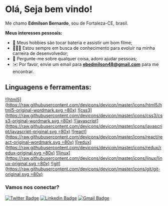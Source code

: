 # Olá, Seja bem vindo!

Me chamo **Edmilson Bernardo**, sou de Fortaleza-CE, brasil.

**Meus interesses pessoais:**

* 🥁 Meus hobbies são tocar bateria e assistir um bom filme;
* 👨🏼‍💻 Estou sempre em busca de conhecimento para evoluir na minha carreira de desenvolvedor;
* 📝 Pergunte-me sobre qualquer coisa, adoro ajudar pessoas;
* ✉️ Por favor, envie um email para **[ebedmilson48@gmail.com](mailto:ebedmilson48@gmail.com)** para me encontrar.

## Linguagens e ferramentas:

[![html5](https://raw.githubusercontent.com/devicons/devicon/master/icons/html5/html5-original-wordmark.svg =80x)](https://raw.githubusercontent.com/devicons/devicon/master/icons/html5/html5-original-wordmark.svg) [![css3](https://raw.githubusercontent.com/devicons/devicon/master/icons/css3/css3-original-wordmark.svg =80x)](https://raw.githubusercontent.com/devicons/devicon/master/icons/css3/css3-original-wordmark.svg)  [![javascript](https://raw.githubusercontent.com/devicons/devicon/master/icons/javascript/javascript-original.svg =80x)](https://raw.githubusercontent.com/devicons/devicon/master/icons/javascript/javascript-original.svg)  [![react](https://raw.githubusercontent.com/devicons/devicon/master/icons/react/react-original-wordmark.svg =80x)](https://raw.githubusercontent.com/devicons/devicon/master/icons/react/react-original-wordmark.svg)  [![redux](https://raw.githubusercontent.com/devicons/devicon/master/icons/redux/redux-original.svg =80x)](https://raw.githubusercontent.com/devicons/devicon/master/icons/redux/redux-original.svg) [![linux](https://raw.githubusercontent.com/devicons/devicon/master/icons/linux/linux-original.svg =80x)](https://raw.githubusercontent.com/devicons/devicon/master/icons/linux/linux-original.svg)  [![git](https://raw.githubusercontent.com/devicons/devicon/master/icons/git/git-original.svg =80x)](https://raw.githubusercontent.com/devicons/devicon/master/icons/git/git-original.svg)


### Vamos nos conectar?

[![Twitter Badge](https://img.shields.io/badge/-@edmilsonnt-6633cc?style=flat-square&labelColor=6633cc&logo=twitter&logoColor=white&link=https://twitter.com/dieegosf)](https://twitter.com/dieegosf) 
[![Linkedin Badge](https://img.shields.io/badge/-Edmilson%20Bernardo-6633cc?style=flat-square&logo=Linkedin&logoColor=white&link=https://www.linkedin.com/in/diego-schell-fernandes/)](https://www.linkedin.com/in/diego-schell-fernandes/) 
[![Gmail Badge](https://img.shields.io/badge/-ebedmilson48@gmail.com-6633cc?style=flat-square&logo=Gmail&logoColor=white&link=mailto:ebedmilson48@gmail.com)](mailto:ebedmilson48@gmail.com)
